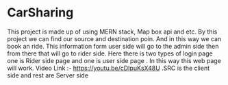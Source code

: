 # CarSharing
This project is made up of using MERN stack, Map box api and etc.
By this project we can find our source and destination poin. And in this way we can book an ride. This information form user side will go to the admin side then from there that will go to rider side. Here there is two types of login page one is Rider side page and one is user side page . In this way this web page will work.
Video Link :- https://youtu.be/cDIpuKsX48U
.SRC is the client side and rest are Server side

